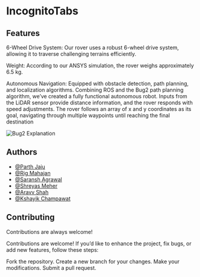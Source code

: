 # IncognitoTabs

## Features

6-Wheel Drive System:
Our rover uses a robust 6-wheel drive system, allowing it to traverse challenging terrains efficiently.

Weight:
According to our ANSYS simulation, the rover weighs approximately 6.5 kg.

Autonomous Navigation:
Equipped with obstacle detection, path planning, and localization algorithms.
Combining ROS and the Bug2 path planning algorithm, we’ve created a fully functional autonomous robot.
Inputs from the LiDAR sensor provide distance information, and the rover responds with speed adjustments.
The rover follows an array of x and y coordinates as its goal, navigating through multiple waypoints until reaching the final destination

![Bug2 Explanation]([http://url/to/img.png](https://github.com/CarnivorousEgg/IncognitoTabs/blob/main/autonomous/Bug2.jpg))

## Authors

- [@Parth Jaju](https://github.com/CarnivorousEgg)
- [@Rig Mahajan](https://github.com/Rigmahajan)
- [@Saransh Agrawal](https://github.com/PhoenixAura)
- [@Shreyas Meher](https://github.com/shreyasmeher11)
- [@Aravv Shah](https://github.com/CarnivorousEgg)
- [@Kshayik Champawat](https://github.com/CarnivorousEgg)

## Contributing

Contributions are always welcome!

Contributions are welcome! If you’d like to enhance the project, fix bugs, or add new features, follow these steps:

Fork the repository.
Create a new branch for your changes.
Make your modifications.
Submit a pull request.
